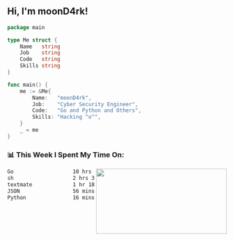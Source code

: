 <h2> Hi, I'm moonD4rk!</h2>

```go
package main

type Me struct {
	Name   string
	Job    string
	Code   string
	Skills string
}

func main() {
	me := &Me{
		Name:   "moonD4rk",
		Job:    "Cyber Security Engineer",
		Code:   "Go and Python and Others",
		Skills: "Hacking ^o^",
	}
	_ = me
}
```

<h3>📊 This Week I Spent My Time On:</h3>
<img align='right' src="https://github-readme-stats.vercel.app/api?username=moond4rk&show_icons=true&theme=radical", width="300" height="150">

<!--START_SECTION:waka-->

```txt
Go                   10 hrs 58 mins  ████████████████▒░░░░░░░░   65.22 %
sh                   2 hrs 36 mins   ████░░░░░░░░░░░░░░░░░░░░░   15.51 %
textmate             1 hr 18 mins    ██░░░░░░░░░░░░░░░░░░░░░░░   07.80 %
JSON                 56 mins         █▒░░░░░░░░░░░░░░░░░░░░░░░   05.56 %
Python               16 mins         ▒░░░░░░░░░░░░░░░░░░░░░░░░   01.63 %
```

<!--END_SECTION:waka-->

